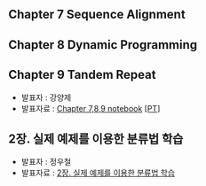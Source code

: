##  Chapter 7 Sequence Alignment
##  Chapter 8 Dynamic Programming
##  Chapter 9 Tandem Repeat
- 발표자 : 강양제
- 발표자료 : [Chapter 7,8,9 notebook](http://nbviewer.ipython.org/github/biopy/biopy.github.io/blob/master/notebook/Part3/Week3/bio07_08_09/BS.ipynb)
             [[PT]](https://docs.google.com/file/d/0BwPm7Z5UluVfbnE3Y3QwY3lEMDg/edit)

## 2장. 실제 예제를 이용한 분류법 학습
- 발표자 : 정우철
- 발표자료 :   [2장. 실제 예제를 이용한 분류법 학습](http://nbviewer.ipython.org/github/biopy/biopy.github.io/blob/master/notebook/Part3/Week3/Machine2/Chapter2Classification.ipynb)



